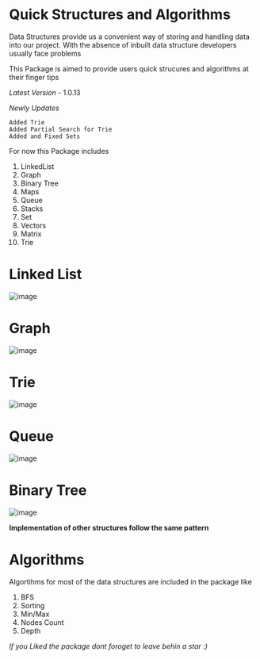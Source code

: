 # Quick Structures and Algorithms

Data Structures provide us a convenient way of storing and handling data into our project. With the absence of inbuilt data structure developers usually face problems

This Package is aimed to provide users quick strucures and algorithms at their finger tips

*Latest Version* - 1.0.13 

*Newly Updates*

```
Added Trie
Added Partial Search for Trie
Added and Fixed Sets
```

For now this Package includes

1. LinkedList
2. Graph
3. Binary Tree
4. Maps
5. Queue
6. Stacks
7. Set
8. Vectors
9. Matrix
10. Trie

# Linked List

![image](https://user-images.githubusercontent.com/79325092/188305885-0024c11e-7314-4a39-b7e8-cdb8ce3ac927.png)

# Graph

![image](https://user-images.githubusercontent.com/79325092/188306050-e660606c-532e-4199-a54b-8754fd7a6db8.png)

# Trie

![image](https://user-images.githubusercontent.com/79325092/191437680-e12020c8-8090-4eff-bc28-f1620f821e91.png)

# Queue

![image](https://user-images.githubusercontent.com/79325092/188306279-7914987f-bc31-4cdd-b718-88f07ea37c21.png)

# Binary Tree

![image](https://user-images.githubusercontent.com/79325092/188306445-29568f89-fbb4-4af2-a867-99a6646de465.png)

**__Implementation of other structures follow the same pattern__**

# Algorithms

Algortihms for most of the data structures are included in the package like

1. BFS
2. Sorting
3. Min/Max
4. Nodes Count
5. Depth

*If you Liked the package dont foroget to leave behin a star :)*

